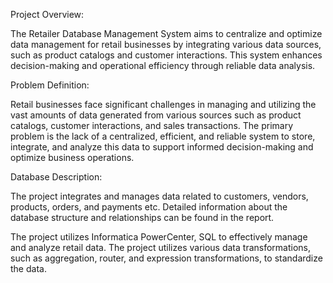 Project Overview:

The Retailer Database Management System aims to centralize and optimize data management for retail businesses by integrating various data sources, such as product catalogs and customer interactions. This system enhances decision-making and operational efficiency through reliable data analysis.

Problem Definition:

Retail businesses face significant challenges in managing and utilizing the vast amounts of data generated from various sources such as product catalogs, customer interactions, and sales transactions. The primary problem is the lack of a centralized, efficient, and reliable system to store, integrate, and analyze this data to support informed decision-making and optimize business operations.

Database Description:

The project integrates and manages data related to customers, vendors, products, orders, and payments etc. Detailed information about the database structure and relationships can be found in the report.

The project utilizes Informatica PowerCenter, SQL to effectively manage and analyze retail data.
The project utilizes various data transformations, such as aggregation, router, and expression transformations, to standardize the data.

